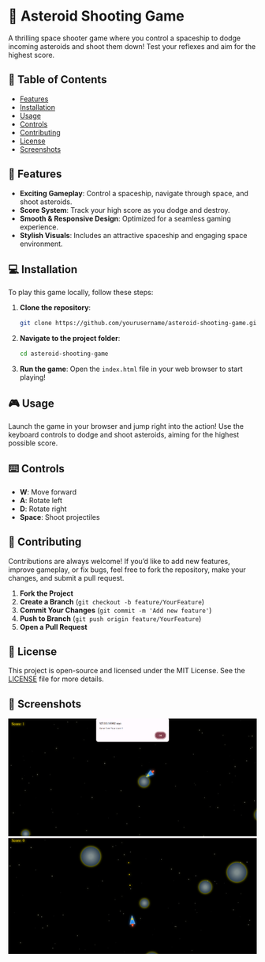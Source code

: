 # 🚀 Asteroid Shooting Game

A thrilling space shooter game where you control a spaceship to dodge incoming asteroids and shoot them down! Test your reflexes and aim for the highest score. 

## 📖 Table of Contents
- [Features](#features)
- [Installation](#installation)
- [Usage](#usage)
- [Controls](#controls)
- [Contributing](#contributing)
- [License](#license)
- [Screenshots](#screenshots)

## 🌟 Features
- **Exciting Gameplay**: Control a spaceship, navigate through space, and shoot asteroids.
- **Score System**: Track your high score as you dodge and destroy.
- **Smooth & Responsive Design**: Optimized for a seamless gaming experience.
- **Stylish Visuals**: Includes an attractive spaceship and engaging space environment.

## 💻 Installation

To play this game locally, follow these steps:

1. **Clone the repository**:
   ```bash
   git clone https://github.com/yourusername/asteroid-shooting-game.git
   ```
   
2. **Navigate to the project folder**:
   ```bash
   cd asteroid-shooting-game
   ```

3. **Run the game**:
   Open the `index.html` file in your web browser to start playing!

## 🎮 Usage

Launch the game in your browser and jump right into the action! Use the keyboard controls to dodge and shoot asteroids, aiming for the highest possible score.

## ⌨️ Controls
- **W**: Move forward
- **A**: Rotate left
- **D**: Rotate right
- **Space**: Shoot projectiles

## 🤝 Contributing
Contributions are always welcome! If you’d like to add new features, improve gameplay, or fix bugs, feel free to fork the repository, make your changes, and submit a pull request.

1. **Fork the Project**
2. **Create a Branch** (`git checkout -b feature/YourFeature`)
3. **Commit Your Changes** (`git commit -m 'Add new feature'`)
4. **Push to Branch** (`git push origin feature/YourFeature`)
5. **Open a Pull Request**

## 📄 License
This project is open-source and licensed under the MIT License. See the [LICENSE](LICENSE) file for more details.

## 📸 Screenshots

<img src = "./Screenshots/Screenshot 2024-11-02 181231.png">
<img src = "./Screenshots/Screenshot 2024-11-02 181402.png">
